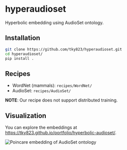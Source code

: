 # hyperaudioset

Hyperbolic embedding using AudioSet ontology.

## Installation

```sh
git clone https://github.com/tky823/hyperaudioset.git
cd hyperaudioset/
pip install .
```

## Recipes

- WordNet (mammals): `recipes/WordNet/`
- AudioSet: `recipes/AudioSet/`

**NOTE**: Our recipe does not support distributed training.

## Visualization

You can explore the embeddings at https://tky823.github.io/portfolio/hyperbolic-audioset/.

<img src="assets/poincare-embedding.gif" alt="Poincare embedding of AudioSet ontology" title="Poincare embedding of AudioSet ontology">
